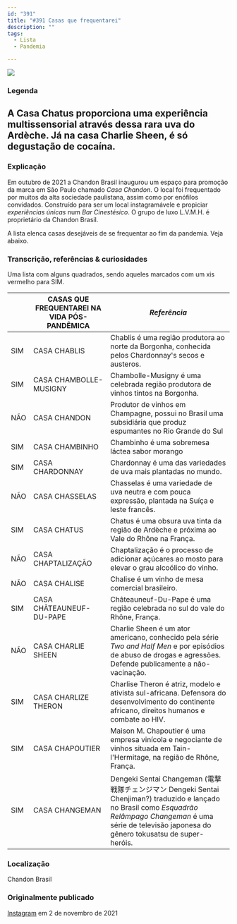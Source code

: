 ```yaml
---
id: "391"
title: "#391 Casas que frequentarei"
description: ""
tags:
  - Lista
  - Pandemia

---
```


![](https://bebiodicionario-com.s3.amazonaws.com/media/posts/202111/252463208_259703419316660_3654663373714058833_n_17883785501533659.jpg)

### Legenda

A Casa Chatus proporciona uma experiência multissensorial através dessa rara uva do Ardèche. Já na casa Charlie Sheen, é só degustação de cocaína.
---

### Explicação

Em outubro de 2021 a Chandon Brasil inaugurou um espaço para promoção da marca em São Paulo chamado *Casa Chandon*. O local foi frequentado por muitos da alta sociedade paulistana, assim como por enófilos convidados. Construído para ser um local instagramávele e propiciar *experiências únicas* num *Bar Cinestésico*. O grupo de luxo L.V.M.H. é proprietário da Chandon Brasil.

A lista elenca casas desejáveis de se frequentar ao fim da pandemia. Veja abaixo.

### Transcrição, referências & curiosidades

Uma lista com alguns quadrados, sendo aqueles marcados com um xis vermelho para SIM.

|  |CASAS QUE FREQUENTAREI NA VIDA PÓS-PANDÊMICA|*Referência*|
|---|---|---|
|SIM|CASA CHABLIS|Chablis é uma região produtora ao norte da Borgonha, conhecida pelos Chardonnay's secos e austeros.
|SIM|CASA CHAMBOLLE-MUSIGNY|Chambolle-Musigny é uma celebrada região produtora de vinhos tintos na Borgonha.
|NÃO|CASA CHANDON|Produtor de vinhos em Champagne, possui no Brasil uma subsidiária que produz espumantes no Rio Grande do Sul
|SIM|CASA CHAMBINHO|Chambinho é uma sobremesa láctea sabor morango
|SIM|CASA CHARDONNAY|Chardonnay é uma das variedades de uva mais plantadas no mundo.
|NÃO|CASA CHASSELAS|Chasselas é uma variedade de uva neutra e com pouca expressão, plantada na Suíça e leste francês.
|SIM|CASA CHATUS|Chatus é uma obsura uva tinta da região de Ardèche e próxima ao Vale do Rhône na França.
|NÃO|CASA CHAPTALIZAÇÃO|Chaptalização é o processo de adicionar açúcares ao mosto para elevar o grau alcoólico do vinho.
|NÃO|CASA CHALISE|Chalise é um vinho de mesa comercial brasileiro.
|SIM|CASA CHÂTEAUNEUF-DU-PAPE|Châteauneuf-Du-Pape é uma região celebrada no sul do vale do Rhône, França.
|NÃO|CASA CHARLIE SHEEN|Charlie Sheen é um ator americano, conhecido pela série *Two and Half Men* e por episódios de abuso de drogas e agressões. Defende publicamente a não-vacinação.
|SIM|CASA CHARLIZE THERON|Charlise Theron é atriz, modelo e ativista sul-africana. Defensora do desenvolvimento do continente africano, direitos humanos e combate ao HIV.
|SIM|CASA CHAPOUTIER|Maison M. Chapoutier é uma empresa vinícola e negociante de vinhos situada em Tain-l'Hermitage, na região de Rhône, França.
|SIM|CASA CHANGEMAN|Dengeki Sentai Changeman (電撃戦隊チェンジマン Dengeki Sentai Chenjiman?) traduzido e lançado no Brasil como *Esquadrão Relâmpago Changeman* é uma série de televisão japonesa do gênero tokusatsu de super-heróis.

### Localização

Chandon Brasil

### Originalmente publicado

[Instagram](https://www.instagram.com/p/CVyIuRprxA-/) em 2 de novembro de 2021
